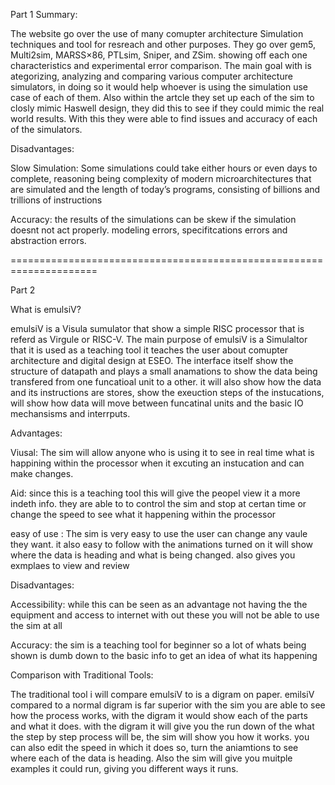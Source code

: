 Part 1
Summary:

The website go over the use of many comupter architecture Simulation techniques and tool for resreach and other purposes. They go over gem5, Multi2sim, MARSS×86, PTLsim, Sniper, and ZSim. showing off each one
characteristics and experimental error comparison. The main goal with is ategorizing, analyzing and comparing various computer architecture simulators, in doing so it would help whoever is using the simulation
use case of each of them. Also within the artcle they set up each of the sim to closly mimic Haswell design, they did this to see if they could mimic the real world results. With this they were able to find 
issues and accuracy of each of the simulators.


Disadvantages: 

 Slow Simulation: Some simulations could take either hours or even days to complete, reasoning being complexity of modern microarchitectures that are simulated and the length of today’s programs, consisting of billions and trillions of instructions

 Accuracy: the results of the simulations can be skew if the simulation doesnt not act properly. modeling errors, specifitcations errors and abstraction errors.
 
=====================================================================

Part 2

What is emulsiV?

emulsiV is a Visula sumulator that show a simple RISC processor that is referd as Virgule or RISC-V. The main purpose of emulsiV is a Simulaltor that it is used as a teaching tool
it teaches the user about comupter architecture and digital design at ESEO. The interface itself show the structure of datapath and plays a small anamations to show the data being
transfered from one funcatioal unit to a other. it will also show how the data and its instructions are stores, show the exeuction steps of the instucations, will show how data will
move between funcatinal units and the basic IO mechansisms and interrputs.

Advantages:

Viusal: The sim will allow anyone who is using it to see in real time what is happining within the processor when it excuting an instucation and can make changes.

Aid: since this is a teaching tool this will give the peopel view it a more indeth info. they are able to to control the sim and stop at certan time or change the speed to see what it happening within the processor 

easy of use : The sim is very easy to use the user can change any vaule they want. it also easy to follow with the animations turned on it will show where the data is heading and what is being changed. 
also gives you exmplaes to view and review 

Disadvantages:

Accessibility: while this can be seen as an advantage not having the the equipment and access to internet with out these you will not be able to use the sim at all

Accuracy: the sim is a teaching tool for beginner so a lot of whats being shown is dumb down to the basic info to get an idea of what its happening

Comparison with Traditional Tools:

The traditional tool i will compare emulsiV to is a digram on paper. emilsiV compared to a normal digram is far superior with the sim you are able to see how the process works, with the digram it would show each of the parts and what it does.
with the digram it will give you the run down of the what the step by step process will be, the sim will show you how it works. you can also edit the speed in which it does so, turn the aniamtions to see where each of the data is heading. Also 
the sim will give you muitple examples it could run, giving you different ways it runs.
